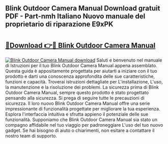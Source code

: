 ## Blink Outdoor Camera Manual Download gratuit PDF - Part-nmh Italiano Nuovo manuale del proprietario di riparazione E9xPK

# <h2><a href="http://dfgt4s.blite.top/?on=Blink+Outdoor+Camera+Manual">🔗Download 👉🔴 Blink Outdoor Camera Manual</a></h2>

[![Blink Outdoor Camera Manual download](https://i.imgur.com/lujVjoI.png)](http://dfgt4s.blite.top/?on=Blink+Outdoor+Camera+Manual)
Saluti e benvenuto nel manuale di Istruzioni per il tuo Blink Outdoor Camera Manual appena assemblato. Questa guida è appositamente progettata per aiutarti a iniziare con il tuo prodotto e darti una conoscenza approfondita delle sue caratteristiche, funzioni e capacità. Troverai istruzioni dettagliate per L'installazione, L'uso, la manutenzione e la risoluzione dei problemi. La sicurezza prima di Blink Outdoor Camera Manual, sempre questo prodotto è stato progettato pensando alla sicurezza. Si prega di seguire tutte le precauzioni di sicurezza. Il loro nuovo Blink Outdoor Camera Manual offre una serie impressionante di funzionalità progettate per migliorare la tua esperienza. Esplora l'interfaccia intuitiva e sfrutta appieno il potenziale delle sue funzionalità. Supponiamo che Blink Outdoor Camera Manual sia stato un compagno affidabile nel tuo viaggio per padroneggiare L'uso del tuo nuovo gadget. Se hai bisogno di aiuto o chiarimenti, non esitare a contattare il nostro team di supporto.
